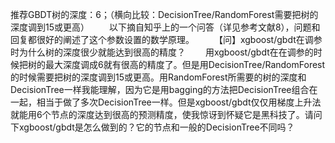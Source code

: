 推荐GBDT树的深度：6；（横向比较：DecisionTree/RandomForest需要把树的深度调到15或更高）
  以下摘自知乎上的一个问答（详见参考文献8），问题和回复都很好的阐述了这个参数设置的数学原理。
  【问】xgboost/gbdt在调参时为什么树的深度很少就能达到很高的精度？
  用xgboost/gbdt在在调参的时候把树的最大深度调成6就有很高的精度了。但是用DecisionTree/RandomForest的时候需要把树的深度调到15或更高。用RandomForest所需要的树的深度和DecisionTree一样我能理解，因为它是用bagging的方法把DecisionTree组合在一起，相当于做了多次DecisionTree一样。但是xgboost/gbdt仅仅用梯度上升法就能用6个节点的深度达到很高的预测精度，使我惊讶到怀疑它是黑科技了。请问下xgboost/gbdt是怎么做到的？它的节点和一般的DecisionTree不同吗？
